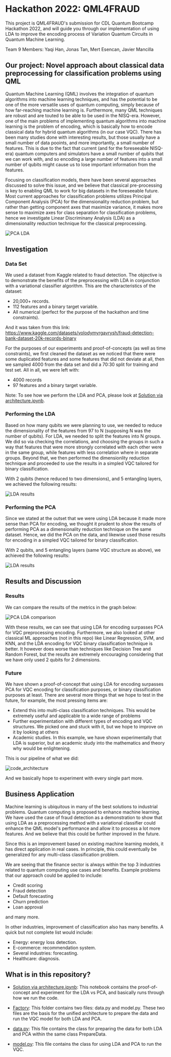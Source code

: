 # Hackathon 2022: QML4FRAUD

This project is QML4FRAUD's submission for CDL Quantum Bootcamp Hackathon 2022, and will guide you through our implementation of using LDA to improve the encoding process of Variation Quantum Circuits in Quantum Machine Learning.

Team 9 Members: Yaqi Han, Jonas Tan, Mert Esencan, Javier Mancilla

## Our project: Novel approach about classical data preprocessing for classification problems using QML

Quantum Machine Learning (QML) involves the integration of quantum algorithms into machine learning techniques, and has the potential to be one of the more versatile uses of quantum computing, simply because of how far-reaching machine learning is. Furthermore, many QML techniques are robust and are touted to be able to be used in the NISQ-era. However, one of the main problems of implementing quantum algorithms into machine learning is the problem of encoding, which is basically how to encode classical data for hybrid quantum algorithms (in our case VQC). There has been many studies done with interesting results, but those usually have a small number of data pooints, and more importantly, a small number of features. This is due to the fact that current (and for the foreseeable NISQ-era) quantum computers and simulators have a small number of qubits that we can work with, and so encoding a large number of features into a small number of qubits might cause us to lose important information from the features.

Focusing on classification models, there have been several approaches discussed to solve this issue, and we believe that classical pre-processing is key to enabling QML to work for big datasets in the foreseeable future. Most current approaches for classification problems utilizes Principal Component Analysis (PCA) for the dimensionality reduction problem, but rather than getting component axes that maximize variance, it makes more sense to maximize axes for class separation for classification problems, hence we investigate Linear Discriminany Analysis (LDA) as a dimensionality reduction technique for the classical preprocessing.

![PCA LDA](img/pca_lda_explanation.JPG)

## Investigation

### Data Set

We used a dataset from Kaggle related to fraud detection. The objective is to demonstrate the benefits of the preprocessing with LDA in conjunction with a variational classifier algorithm. This are the characteristics of the dataset:

- 20,000+ records.
- 112 features and a binary target variable.
- All numerical (perfect for the purpose of the hackathon and time constraints).

And it was taken from this link: https://www.kaggle.com/datasets/volodymyrgavrysh/fraud-detection-bank-dataset-20k-records-binary

For the purposes of our experiments and proof-of-concepts (as well as time constraints), we first cleaned the dataset as we noticed that there were some duplicated features and some features that did not deviate at all, then we sampled 4000 from the data set and did a 70:30 split for training and test set. All in all, we were left with:

- 4000 records
- 97 features and a binary target variable.

Note: To see how we perform the LDA and PCA, please look at [Solution via architecture.ipynb](./Solution%20via%20architecture.ipynb).

### Performing the LDA

Based on how many qubits we were planning to use, we needed to reduce the dimensionality of the features from 97 to N (supposing N was the number of qubits). For LDA, we needed to split the features into N groups. We did so via checking the correlations, and choosing the groups in such a way that features that were more strongly correlated with each other were in the same group, while features with less correlation where in separate groups. Beyond that, we then performed the dimensionlity reduction technique and proceeded to use the results in a simpled VQC tailored for binary classification. 

With 2 qubits (hence reduced to two dimensions), and 5 entangling layers, we achieved the following results:

![LDA results](img/lda_results.png)

### Performing the PCA

Since we stated at the outset that we were using LDA because it made more sense than PCA for encoding, we thought it prudent to show the results of performing PCA as a dimensionality reduction technique on the same dataset. Hence, we did the PCA on the data, and likewise used those results for encoding in a simpled VQC tailored for binary classification. 

With 2 qubits, and 5 entangling layers (same VQC structure as above), we achieved the following results:

![LDA results](img/pca_results.png)

## Results and Discussion

### Results

We can compare the results of the metrics in the graph below:

![PCA LDA comparison](img/pca_lda_comparison.JPG)

With these results, we can see that using LDA for encoding surpasses PCA for VQC preprocessing encoding. Furthermore, we also looked at other classical ML approaches (not in this repo) like Linear Regression, SVM, and KNN, and the LDA encoding for VQC binary classification technique is better. It however does worse than techniques like Decision Tree and Random Forest, but the results are extremely encouraging considering that we have only used 2 qubits for 2 dimensions.

### Future

We have shown a proof-of-concept that using LDA for encoding surpasses PCA for VQC encoding for classification purposes, or binary classification purposes at least. There are several more things that we hope to test in the future, for example, the most pressing items are:

- Extend this into multi-class classification techniques. This would be extremely useful and applicable to a wide range of problems
- Further experimentation with different types of encoding and VQC structures. We picked one and stuck with it, but we hope to improve on it by looking at others
- Academic studies. In this example, we have shown experimentally that LDA is superior, but an academic study into the mathematics and theory why would be enlightening.

This is our pipeline of what we did:

![code_architecture](img/code_architecture.JPG)

And we basically hope to experiment with every single part more.

## Business Application

Machine learning is ubiquitous in many of the best solutions to industrial problems. Quantum computing is proposed to enhance machine learning. We have used the case of fraud detection as a demonstration to show that using LDA as a preprocessing method with a variational classifier could enhance the QML model's performance and allow it to process a lot more features. And we believe that this could be further improved in the future. 

Since this is an improvement based on existing machine learning models, it has direct application in real cases. In principle, this could eventually be generalized for any multi-class classification problem. 

We are seeing that the finance sector is always within the top 3 industries related to quantum computing use cases and benefits. Example problems that our approach could be applied to include: 

- Credit scoring
- Fraud detection
- Default forecasting
- Churn prediction
- Loan approval

and many more. 

In other industries, improvement of classification also has many benefits. A quick but not complete list would include:

- Energy: energy loss detection.
- E-commerce: recommendation system.
- Several industries: forecasting.
- Healthcare: diagnosis.

## What is in this repository?

- [Solution via architecture.ipynb](./Solution%20via%20architecture.ipynb): This notebook contains the proof-of-concept and experiment for the LDA vs PCA, and basically runs through how we run the code.

- [Factory](./Factory): This folder contains two files: data.py and model.py. These two files are the basis for the unified architecture to prepare the data and run the VQC model for both LDA and PCA.
- [data.py](Factory/data.py): This file contains the class for preparing the data for both LDA and PCA within the same class PrepareData.
- [model.py](Factory/model.py): This file contains the class for using LDA and PCA to run the VQC.


